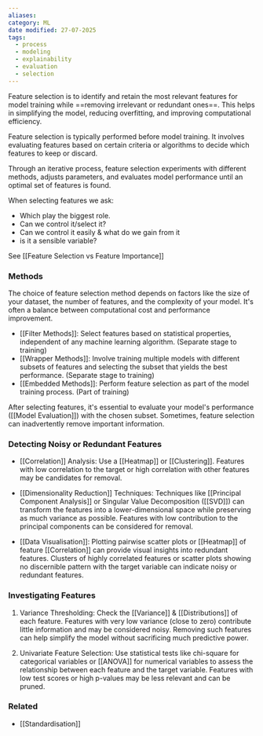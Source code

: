 ```yaml
---
aliases: 
category: ML
date modified: 27-07-2025
tags:
  - process
  - modeling
  - explainability
  - evaluation
  - selection
---
```

Feature selection is to identify and retain the most relevant features for model training while ==removing irrelevant or redundant ones==. This helps in simplifying the model, reducing overfitting, and improving computational efficiency.

Feature selection is typically performed before model training. It involves evaluating features based on certain criteria or algorithms to decide which features to keep or discard.

Through an iterative process, feature selection experiments with different methods, adjusts parameters, and evaluates model performance until an optimal set of features is found.

When selecting features we ask:
- Which play the biggest role.
- Can we control it/select it?
- Can we control it easily & what do we gain from it
- is it a sensible variable?

See [[Feature Selection vs Feature Importance]]
### Methods

The choice of feature selection method depends on factors like the size of your dataset, the number of features, and the complexity of your model. It's often a balance between computational cost and performance improvement.

- [[Filter Methods]]: Select features based on statistical properties, independent of any machine learning algorithm. (Separate stage to training)
- [[Wrapper Methods]]: Involve training multiple models with different subsets of features and selecting the subset that yields the best performance. (Separate stage to training)
- [[Embedded Methods]]: Perform feature selection as part of the model training process. (Part of training)

After selecting features, it's essential to evaluate your model's performance ([[Model Evaluation]]) with the chosen subset. Sometimes, feature selection can inadvertently remove important information.

### Detecting Noisy or Redundant Features

- [[Correlation]] Analysis: Use a [[Heatmap]] or [[Clustering]]. Features with low correlation to the target or high correlation with other features may be candidates for removal.

- [[Dimensionality Reduction]] Techniques: Techniques like [[Principal Component Analysis]] or Singular Value Decomposition ([[SVD]]) can transform the features into a lower-dimensional space while preserving as much variance as possible. Features with low contribution to the principal components can be considered for removal.

- [[Data Visualisation]]: Plotting pairwise scatter plots or [[Heatmap]] of feature [[Correlation]] can provide visual insights into redundant features. Clusters of highly correlated features or scatter plots showing no discernible pattern with the target variable can indicate noisy or redundant features.
### Investigating Features

1. Variance Thresholding: Check the [[Variance]] & [[Distributions]] of each feature. Features with very low variance (close to zero) contribute little information and may be considered noisy. Removing such features can help simplify the model without sacrificing much predictive power.

2. Univariate Feature Selection: Use statistical tests like chi-square for categorical variables or [[ANOVA]] for numerical variables to assess the relationship between each feature and the target variable. Features with low test scores or high p-values may be less relevant and can be pruned.
### Related
- [[Standardisation]]
